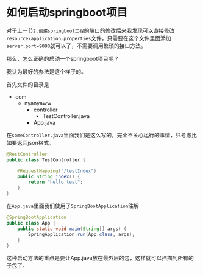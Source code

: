 # 如何启动springboot项目

对于上一节`2.创建springboot工程`的端口的修改后来我发现可以直接修改`resource\application.properties`文件，只需要在这个文件里面添加`server.port=9090`就可以了，不需要调用繁琐的接口方法。

那么，怎么正确的启动一个springboot项目呢？

我认为最好的办法是这个样子的。

首先文件的目录是

+ com
  + nyanyaww
    + controller
      + TestController.java
    + App.java

在`someController.java`里面我们是这么写的，完全不关心运行的事情，只考虑比如要返回json格式。

```java
@RestController
public class TestController {

    @RequestMapping("/testIndex")
    public String index() {
        return "hello test";
    }
}
```

在`App.java`里面我们使用了`SpringBootApplication`注解

```java
@SpringBootApplication
public class App {
    public static void main(String[] args) {
        SpringApplication.run(App.class, args);
    }
}
```

这种启动方法的重点是要让App.java放在最外层的包，这样就可以扫描到所有的子包了。

